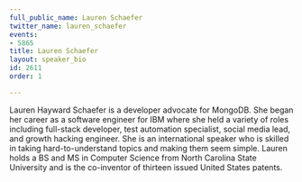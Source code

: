 ```yaml
---
full_public_name: Lauren Schaefer
twitter_name: lauren_schaefer
events:
- 5865
title: Lauren Schaefer
layout: speaker_bio
id: 2611
order: 1

---
```

Lauren Hayward Schaefer is a developer advocate for MongoDB. She began her career as a software engineer for IBM where she held a variety of roles including full-stack developer, test automation specialist, social media lead, and growth hacking engineer.  She is an international speaker who is skilled in taking hard-to-understand topics and making them seem simple. Lauren holds a BS and MS in Computer Science from North Carolina State University and is the co-inventor of thirteen issued United States patents.
